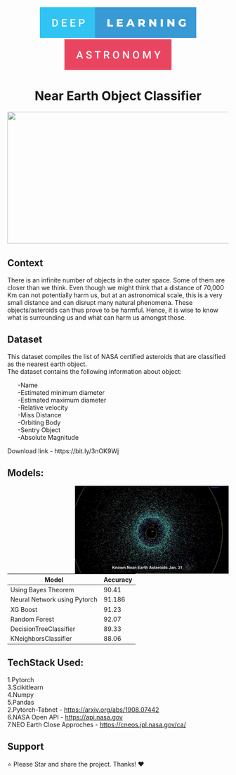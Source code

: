 <div align="center"> 
   <img  src="/temp/deep-learning.svg">
   <img  src="/temp/astronomy.svg">
   
</div>

<div align="center"> 
  <h1>Near Earth Object Classifier</h1>
   <img height=300 width=900 src="/temp/comets.gif">
</div>

## Context
There is an infinite number of objects in the outer space. Some of them are closer than we think. Even though we might think that a distance of 70,000 Km can not potentially harm us, but at an astronomical scale, this is a very small distance and can disrupt many natural phenomena. These objects/asteroids can thus prove to be harmful. Hence, it is wise to know what is surrounding us and what can harm us amongst those.

## Dataset
This dataset compiles the list of NASA certified asteroids that are classified as the nearest earth object.</br>
The dataset contains the following information about object:
<ul>
-Name</br>
-Estimated minimum diameter</br>
-Estimated maximum diameter</br>
-Relative velocity</br>
-Miss Distance</br>
-Orbiting Body</br>
-Sentry Object</br>
-Absolute Magnitude</br>
</ul>
Download link - https://bit.ly/3nOK9Wj

## Models:

<img align="right" src="/temp/Near Earth Asteroids.jpg" width="350" height="200">

| Model                        |  Accuracy      
| -----------------------------|  -------------| 
| Using Bayes Theorem          |  90.41        |
| Neural Network using Pytorch |  91.186       |
|XG Boost                      |  91.23        |
|Random Forest                 |  92.07        |
|DecisionTreeClassifier        |  89.33        |
|KNeighborsClassifier 	       |  88.06        |


## TechStack Used:
1.Pytorch <br />
3.Scikitlearn <br />
4.Numpy <br />
5.Pandas <br />
2.Pytorch-Tabnet - https://arxiv.org/abs/1908.07442 <br />
6.NASA Open API - https://api.nasa.gov <br />
7.NEO Earth Close Approches - https://cneos.jpl.nasa.gov/ca/ <br />


## Support
⭐ Please Star and share the project. Thanks! ❤️
